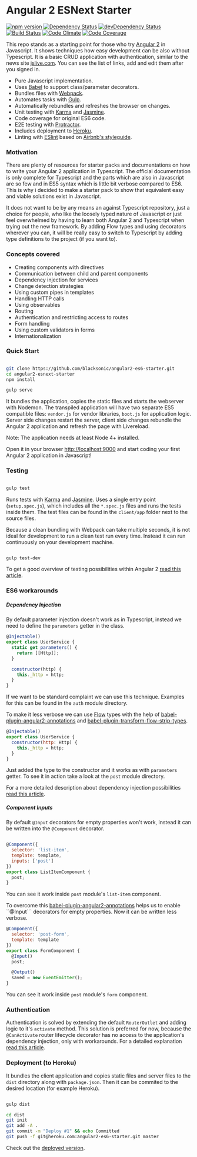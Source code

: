 # Angular 2 ESNext Starter
[![npm version](https://badge.fury.io/js/angular2.svg)](http://badge.fury.io/js/angular2)
[![Dependency Status](https://david-dm.org/blacksonic/angular2-esnext-starter.svg)](https://david-dm.org/blacksonic/angular2-esnext-starter)
[![devDependency Status](https://david-dm.org/blacksonic/angular2-esnext-starter/dev-status.svg)](https://david-dm.org/blacksonic/angular2-esnext-starter#info=devDependencies)
[![Build Status](https://travis-ci.org/blacksonic/angular2-esnext-starter.svg?branch=master)](https://travis-ci.org/blacksonic/angular2-esnext-starter)
[![Code Climate](https://codeclimate.com/github/blacksonic/angular2-esnext-starter/badges/gpa.svg)](https://codeclimate.com/github/blacksonic/angular2-esnext-starter)
[![Code Coverage](https://codeclimate.com/github/blacksonic/angular2-esnext-starter/badges/coverage.svg)](https://codeclimate.com/github/blacksonic/angular2-esnext-starter)

This repo stands as a starting point for those who try [Angular 2](https://angular.io/) in Javascript.
It shows techniques how easy development can be also without Typescript.
It is a basic CRUD application with authentication, similar to the news site [jslive.com](https://jslive.com).
You can see the list of links, add and edit them after you signed in.

- Pure Javascript implementation.
- Uses [Babel](https://babeljs.io/) to support class/parameter decorators.
- Bundles files with [Webpack](https://webpack.github.io/).
- Automates tasks with [Gulp](http://gulpjs.com/).
- Automatically rebundles and refreshes the browser on changes.
- Unit testing with [Karma](https://karma-runner.github.io/0.13/index.html) and [Jasmine](http://jasmine.github.io/).
- Code coverage for original ES6 code.
- E2E testing with [Protractor](https://angular.github.io/protractor/#/).
- Includes deployment to [Heroku](https://heroku.com/).
- Linting with [ESlint](http://eslint.org/) based on [Airbnb's styleguide](https://github.com/airbnb/javascript).

### Motivation

There are plenty of resources for starter packs and documentations on how to write your Angular 2 application in Typescript.
The official documentation is only complete for Typescript and the parts which are also in Javascript are so few and in ES5 syntax which is little bit verbose compared to ES6.
This is why i decided to make a starter pack to show that equivalent easy and viable solutions exist in Javascript.

It does not want to be by any means an against Typescript repository,
just a choice for people, who like the loosely typed nature of Javascript or just feel overwhelmed by having to learn both Angular 2 and Typescript when trying out the new framework.
By adding Flow types and using decorators wherever you can, it will be really easy to switch to Typescript by adding type definitions to the project (if you want to).

### Concepts covered

- Creating components with directives
- Communication between child and parent components
- Dependency injection for services
- Change detection strategies
- Using custom pipes in templates
- Handling HTTP calls
- Using observables
- Routing
- Authentication and restricting access to routes
- Form handling
- Using custom validators in forms
- Internationalization

### Quick Start

```bash

git clone https://github.com/blacksonic/angular2-es6-starter.git
cd angular2-esnext-starter
npm install

gulp serve

```

It bundles the application, copies the static files and starts the webserver with Nodemon.
The transpiled application will have two separate ES5 compatible files: ```vendor.js``` for vendor libraries, ```boot.js``` for application logic.
Server side changes restart the server, client side changes rebundle the Angular 2 application and refresh the page with Livereload.

Note: The application needs at least Node 4+ installed.

Open it in your browser [http://localhost:9000](http://localhost:9000) and start coding your first Angular 2 application in Javascript!

### Testing

```bash

gulp test

```

Runs tests with [Karma](https://karma-runner.github.io/0.13/index.html) and [Jasmine](http://jasmine.github.io/).
Uses a single entry point (```setup.spec.js```), which includes all the ```*.spec.js``` files and runs the tests inside them.
The test files can be found in the ```client/app``` folder next to the source files.

Because a clean bundling with Webpack can take multiple seconds, it is not ideal for development to run a clean test run every time.
Instead it can run continuously on your development machine.

```bash

gulp test-dev

```

To get a good overview of testing possibilities within Angular 2 [read this article](https://medium.com/google-developer-experts/angular-2-unit-testing-with-jasmine-defe20421584).

### ES6 workarounds

##### Dependency Injection

By default parameter injection doesn't work as in Typescript, instead we need to define the ```parameters``` getter in the class.

```javascript
@Injectable()
export class UserService {
  static get parameters() {
    return [[Http]];
  }

  constructor(http) {
    this._http = http;
  }
}
```

If we want to be standard complaint we can use this technique.
Examples for this can be found in the ```auth``` module directory.

To make it less verbose we can use [Flow](http://flowtype.org/) types with the help of
[babel-plugin-angular2-annotations](https://github.com/shuhei/babel-plugin-angular2-annotations)
and [babel-plugin-transform-flow-strip-types](https://babeljs.io/docs/plugins/transform-flow-strip-types/).

```javascript
@Injectable()
export class UserService {
  constructor(http: Http) {
    this._http = http;
  }
}
```

Just added the type to the constructor and it works as with ```parameters``` getter.
To see it in action take a look at the ```post``` module directory.

For a more detailed description about dependency injection possibilities [read this article](https://medium.com/@blacksonic86/angular-2-dependency-injection-in-es6-f5551a3d6bf).

##### Component Inputs

By default ```@Input``` decorators for empty properties won't work, instead it can be written into the ```@Component``` decorator.

```javascript

@Component({
  selector: 'list-item',
  template: template,
  inputs: ['post']
})
export class ListItemComponent {
  post;
}
```

You can see it work inside ```post``` module's ```list-item``` component.

To overcome this [babel-plugin-angular2-annotations](https://github.com/shuhei/babel-plugin-angular2-annotations) helps us to enable ``@Input``` decorators for empty properties.
Now it can be written less verbose.

```javascript
@Component({
  selector: 'post-form',
  template: template
})
export class FormComponent {
  @Input()
  post;

  @Output()
  saved = new EventEmitter();
}
```
You can see it work inside ```post``` module's ```form``` component.

### Authentication

Authentication is solved by extending the default ```RouterOutlet``` and adding logic to it's ```activate``` method.
This solution is preferred for now, because the ```@CanActivate``` router lifecycle decorator has no access to the application's dependency injection, only with workarounds.
For a detailed explanation [read this article](https://medium.com/@blacksonic86/authentication-in-angular-2-958052c64492).

### Deployment (to Heroku)

It bundles the client application and copies static files and server files to the ```dist``` directory along with ```package.json```.
Then it can be commited to the desired location (for example Heroku).

```bash

gulp dist

cd dist
git init
git add -A .
git commit -m "Deploy #1" && echo Committed
git push -f git@heroku.com:angular2-es6-starter.git master

```

Check out the [deployed version](https://angular2-es6-starter.herokuapp.com/).
